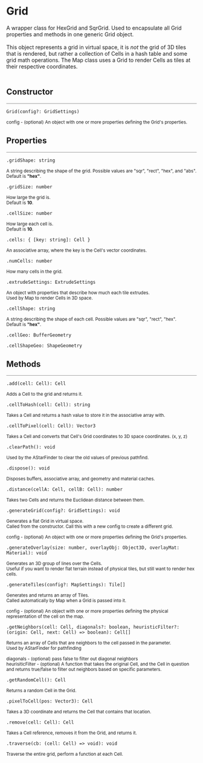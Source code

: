 # Grid

<div class='description'>
A wrapper class for HexGrid and SqrGrid. Used to encapsulate all Grid properties and methods in one generic Grid object.<br/><br/>
This object represents a grid in virtual space, it is <i>not</i> the grid of 3D tiles that is rendered, but rather a collection of Cells in a hash table and some grid math operations. The Map class uses a Grid to render Cells as tiles at their respective coordinates.<br><br>
</div>

## Constructor
<hr style='width:100%; opacity:.5;' />

`Grid(config?: GridSettings)`

<small>
config - (optional) An object with one or more properties defining the Grid's properties.  
</small>

## Properties
<hr style='width:100%; opacity:.5;' />

`.gridShape: string`

<small>
A string describing the shape of the grid. Possible values are "sqr", "rect", "hex", and "abs".<br/>
Default is <b>"hex"</b>.
</small>

`.gridSize: number`

<small>
How large the grid is.<br>
Default is <b>10</b>. 
</small>

`.cellSize: number`

<small>
How large each cell is.<br>
Default is <b>10</b>.
</small>

`.cells: { [key: string]: Cell }`

<small>
An associative array, where the key is the Cell's vector coordinates. 
</small>

`.numCells: number`

<small>
How many cells in the grid.
</small>

`.extrudeSettings: ExtrudeSettings`

<small>
An object with properties that describe how much each tile extrudes.<br/>
Used by Map to render Cells in 3D space. 
</small>

`.cellShape: string`

<small>
A string describing the shape of each cell. Possible values are "sqr", "rect", "hex". <br/>
Default is <b>"hex"</b>.
</small>

`.cellGeo: BufferGeometry`

`.cellShapeGeo: ShapeGeometry`

## Methods
<hr style='width:100%; opacity:.5;' />

`.add(cell: Cell): Cell`

<small>
Adds a Cell to the grid and returns it.
</small>

`.cellToHash(cell: Cell): string`

<small>
Takes a Cell and returns a hash value to store it in the associative array with.
</small>

`.cellToPixel(cell: Cell): Vector3`

<small>
Takes a Cell and converts that Cell's Grid coordinates to 3D space coordinates. (x, y, z)
</small>

`.clearPath(): void`

<small>
Used by the AStarFinder to clear the old values of previous pathfind.
</small>

`.dispose(): void`

<small>
Disposes buffers, associative array, and geometry and material caches.
</small>

`.distance(cellA: Cell, cellB: Cell): number`

<small>
Takes two Cells and returns the Euclidean distance between them. 
</small>

`.generateGrid(config?: GridSettings): void`

<small>
Generates a flat Grid in virtual space.<br/>
Called from the constructor. Call this with a new config to create a different grid.<br/><br/>
config - (optional) An object with one or more properties defining the Grid's properties.
</small>  

`.generateOverlay(size: number, overlayObj: Object3D, overlayMat: Material): void`

<small>
Generates an 3D group of lines over the Cells.<br/>
Useful if you want to render flat terrain instead of physical tiles, but still want to render hex cells. 
</small>

`.generateTiles(config?: MapSettings): Tile[]`

<small>
Generates and returns an array of Tiles.<br/>
Called automatically by Map when a Grid is passed into it.<br/><br/>
config - (optional) An object with one or more properties defining the physical representation of the cell on the map.
</small>

`.getNeighbors(cell: Cell, diagonals?: boolean, heuristicFilter?: (origin: Cell, next: Cell) => boolean): Cell[]`

<small>
Returns an array of Cells that are neighbors to the cell passed in the parameter.<br/>
Used by AStarFinder for pathfinding<br/><br>
diagonals - (optional) pass false to filter out diagonal neighbors<br/>
heurisiticFilter - (optional) A function that takes the original Cell, and the Cell in question and returns true/false to filter out neighbors based on specific parameters.
</small>

`.getRandomCell(): Cell`

<small>
Returns a random Cell in the Grid.
</small>

`.pixelToCell(pos: Vector3): Cell`

<small>
Takes a 3D coordinate and returns the Cell that contains that location.
</small>

`.remove(cell: Cell): Cell`

<small>
Takes a Cell reference, removes it from the Grid, and returns it.
</small>

`.traverse(cb: (cell: Cell) => void): void`

<small>
Traverse the entire grid, perform a function at each Cell. 
</small>
